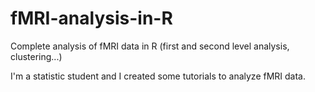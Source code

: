 # fMRI-analysis-in-R
Complete analysis of fMRI data in R (first and second level analysis, clustering...)

I'm a statistic student and I created some tutorials to analyze fMRI data.

